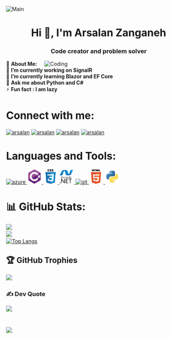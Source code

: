 ![Main](https://th.bing.com/th/id/R.e91028c9a9beefdbaeeed6d2daf1fc22?rik=b%2bAO7xuCJCly%2bA&pid=ImgRaw&r=0)
<h1 align="center">Hi 👋, I'm Arsalan Zanganeh</h1>
<h3 align="center">Code creator and problem solver</h3>
<img align="right" alt="Coding" width="400" src="https://th.bing.com/th/id/R.b8621d221ed49bf3bf0abcb7e7efee87?rik=%2fVxsz46vZmIy9w&pid=ImgRaw&r=0"



💫 **About Me:**
<br>
🔭 **I’m currently working on SignalR**
<br>
🌱 **I’m currently learning Blazor and EF Core**
<br>
💬 **Ask me about Python and C#**
<br>
⚡ **Fun fact : I am lazy**

# Connect with me:
<p align="left">
<a href="https://twitter.com/arsalan" target="blank"><img align="center" src="https://raw.githubusercontent.com/rahuldkjain/github-profile-readme-generator/master/src/images/icons/Social/twitter.svg" alt="arsalan" height="30" width="40" /></a>
<a href="https://linkedin.com/in/arsalan" target="blank"><img align="center" src="https://raw.githubusercontent.com/rahuldkjain/github-profile-readme-generator/master/src/images/icons/Social/linked-in-alt.svg" alt="arsalan" height="30" width="40" /></a>
<a href="https://stackoverflow.com/users/arsalan" target="blank"><img align="center" src="https://raw.githubusercontent.com/rahuldkjain/github-profile-readme-generator/master/src/images/icons/Social/stack-overflow.svg" alt="arsalan" height="30" width="40" /></a>
<a href="https://codeforces.com/profile/arsalan" target="blank"><img align="center" src="https://raw.githubusercontent.com/rahuldkjain/github-profile-readme-generator/master/src/images/icons/Social/codeforces.svg" alt="arsalan" height="30" width="40" /></a>
</p>
<p align="left">
</p>

# Languages and Tools:
<p align="left"> <a href="https://azure.microsoft.com/en-in/" target="_blank" rel="noreferrer"> <img src="https://www.vectorlogo.zone/logos/microsoft_azure/microsoft_azure-icon.svg" alt="azure" width="40" height="40"/> </a> <a href="https://www.w3schools.com/cs/" target="_blank" rel="noreferrer"> <img src="https://raw.githubusercontent.com/devicons/devicon/master/icons/csharp/csharp-original.svg" alt="csharp" width="40" height="40"/> </a> <a href="https://www.w3schools.com/css/" target="_blank" rel="noreferrer"> <img src="https://raw.githubusercontent.com/devicons/devicon/master/icons/css3/css3-original-wordmark.svg" alt="css3" width="40" height="40"/> </a> <a href="https://dotnet.microsoft.com/" target="_blank" rel="noreferrer"> <img src="https://raw.githubusercontent.com/devicons/devicon/master/icons/dot-net/dot-net-original-wordmark.svg" alt="dotnet" width="40" height="40"/> </a> <a href="https://git-scm.com/" target="_blank" rel="noreferrer"> <img src="https://www.vectorlogo.zone/logos/git-scm/git-scm-icon.svg" alt="git" width="40" height="40"/> </a> <a href="https://www.w3.org/html/" target="_blank" rel="noreferrer"> <img src="https://raw.githubusercontent.com/devicons/devicon/master/icons/html5/html5-original-wordmark.svg" alt="html5" width="40" height="40"/> </a> <a href="https://www.python.org" target="_blank" rel="noreferrer"> <img src="https://raw.githubusercontent.com/devicons/devicon/master/icons/python/python-original.svg" alt="python" width="40" height="40"/> </a> </p>

# 📊 GitHub Stats:
![](https://github-readme-stats.vercel.app/api?username=Arsalan-Zanganeh&theme=radical&hide_border=false&include_all_commits=false&count_private=false)<br/>
![](https://github-readme-streak-stats.herokuapp.com/?user=Arsalan-Zanganeh&theme=radical&hide_border=false)<br/>
[![Top Langs](https://github-readme-stats.vercel.app/api/top-langs/?username=Arsalan-Zanganeh&layout=donut&theme=radical)](https://github.com/anuraghazra/github-readme-stats)
## 🏆 GitHub Trophies
![](https://github-profile-trophy.vercel.app/?username=Arsalan-Zanganeh&theme=radical&no-frame=false&no-bg=false&margin-w=4)

### ✍️ Dev Quote
![](https://quotes-github-readme.vercel.app/api?type=horizontal&theme=radical)


#
[![](https://visitcount.itsvg.in/api?id=Arsalan-Zanganeh&icon=0&color=5)](https://visitcount.itsvg.in)

